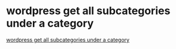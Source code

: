 # wordpress get all subcategories under a category
[wordpress get all subcategories under a category](https://aiwithcloud.com/2022/09/19/wordpress_get_all_subcategories_under_a_category/)